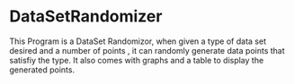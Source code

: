 # DataSetRandomizer
This Program is a DataSet Randomizor, when given a type of data set desired and a number of points , it can randomly generate data points that satisfiy the type. It also comes with graphs and a table to display the generated points.
